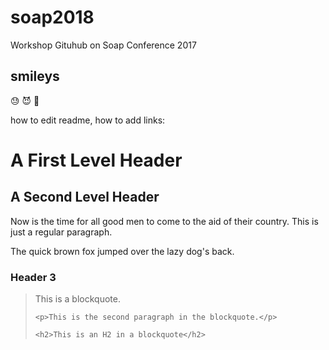 # soap2018
Workshop Gituhub on Soap Conference 2017

## smileys
:sweat: :smiling_imp: :blowfish:

how to edit readme, how to add links:

<h1>A First Level Header</h1>

<h2>A Second Level Header</h2>

<p>Now is the time for all good men to come to
the aid of their country. This is just a
regular paragraph.</p>

<p>The quick brown fox jumped over the lazy
dog's back.</p>

<h3>Header 3</h3>

<blockquote>
    <p>This is a blockquote.</p>

    <p>This is the second paragraph in the blockquote.</p>

    <h2>This is an H2 in a blockquote</h2>
</blockquote>

